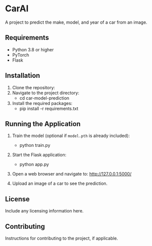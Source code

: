 # CarAI

A project to predict the make, model, and year of a car from an image.

## Requirements

- Python 3.8 or higher
- PyTorch
- Flask

## Installation

1. Clone the repository:
2. Navigate to the project directory:
    - cd car-model-prediction
3. Install the required packages:
    - pip install -r requirements.txt
    
## Running the Application

1. Train the model (optional if `model.pth` is already included):
    - python train.py

2. Start the Flask application:
    - python app.py

3. Open a web browser and navigate to:
http://127.0.0.1:5000/


4. Upload an image of a car to see the prediction.

## License

Include any licensing information here.

## Contributing

Instructions for contributing to the project, if applicable.
